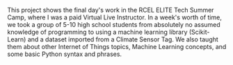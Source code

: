 This project shows the final day's work in the RCEL ELITE Tech Summer Camp, where I was a paid Virtual Live Instructor. In a week's worth of time, we took a group of 5-10 high school students from absolutely no assumed knowledge of programming to using a machine learning library (Scikit-Learn) and a dataset imported from a Climate Sensor Tag. We also taught them about other Internet of Things topics, Machine Learning concepts, and some basic Python syntax and phrases.
